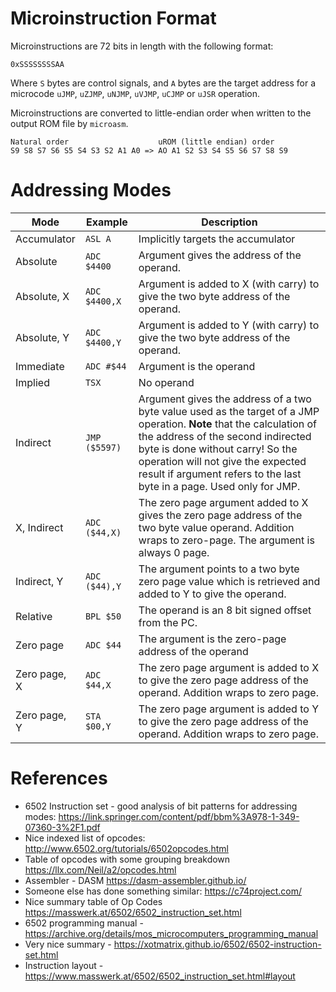 # Microinstruction Format

Microinstructions are 72 bits in length with the following format:

```
0xSSSSSSSSAA
```

Where `S` bytes are control signals, and `A` bytes are the target address for a microcode `uJMP`, `uZJMP`, `uNJMP`, `uVJMP`, `uCJMP` or `uJSR` operation.

Microinstructions are converted to little-endian order when written to the output ROM file by `microasm`.

```
Natural order                    uROM (little endian) order
S9 S8 S7 S6 S5 S4 S3 S2 A1 A0 => AO A1 S2 S3 S4 S5 S6 S7 S8 S9 
```

# Addressing Modes

| Mode | Example | Description |
|------|---------|-------------|
| Accumulator | `ASL A` | Implicitly targets the accumulator 
| Absolute | `ADC $4400` | Argument gives the address of the operand. 
| Absolute, X | `ADC $4400,X` | Argument is added to X (with carry) to give the two byte address of the operand. 
| Absolute, Y | `ADC $4400,Y` | Argument is added to Y (with carry) to give the two byte address of the operand. 
| Immediate | `ADC #$44`| Argument is the operand 
| Implied | `TSX` | No operand |
| Indirect | `JMP ($5597)` | Argument gives the address of a two byte value used as the target of a JMP operation. **Note** that the calculation of the address of the second indirected byte is done without carry!  So the operation will not give the expected result if argument refers to the last byte in a page. Used only for JMP. 
| X, Indirect | `ADC ($44,X)` | The zero page argument added to X gives the zero page address of the two byte value operand.  Addition wraps to zero-page.  The argument is always 0 page. 
| Indirect, Y | `ADC ($44),Y` | The argument points to a two byte zero page value which is retrieved and added to Y to give the operand. 
| Relative | `BPL $50` | The operand is an 8 bit signed offset from the PC. 
| Zero page | `ADC $44` | The argument is the zero-page address of the operand 
| Zero page, X | `ADC $44,X` | The zero page argument is added to X to give the zero page address of the operand.  Addition wraps to zero page. 
| Zero page, Y | `STA $00,Y` | The zero page argument is added to Y to give the zero page address of the operand.  Addition wraps to zero page. 

# References

* 6502 Instruction set - good analysis of bit patterns for addressing modes: https://link.springer.com/content/pdf/bbm%3A978-1-349-07360-3%2F1.pdf
* Nice indexed list of opcodes: http://www.6502.org/tutorials/6502opcodes.html
* Table of opcodes with some grouping breakdown https://llx.com/Neil/a2/opcodes.html
* Assembler - DASM https://dasm-assembler.github.io/
* Someone else has done something similar: https://c74project.com/
* Nice summary table of Op Codes https://masswerk.at/6502/6502_instruction_set.html
* 6502 programming manual - https://archive.org/details/mos_microcomputers_programming_manual
* Very nice summary - https://xotmatrix.github.io/6502/6502-instruction-set.html
* Instruction layout - https://www.masswerk.at/6502/6502_instruction_set.html#layout